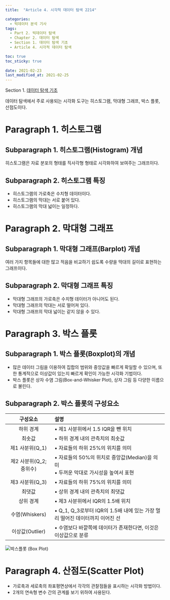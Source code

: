```yaml
---
title:  "Article 4. 시각적 데이터 탐색 2214"

categories:
  - 빅데이터 분석 기사
tags: 
  - Part 2. 빅데이터 탐색
  - Chapter 2. 데이터 탐색
  - Section 1. 데이터 탐색 기초
  - Article 4. 시각적 데이터 탐색

toc: true
toc_sticky: true
 
date: 2021-02-23
last_modified_at: 2021-02-25
---
```


Section 1. [데이터 탐색 기초]()

데이터 탐색에서 주로 사용되는 시각화 도구는 히스토그램, 막대형 그래프, 박스 플롯, 산점도이다.

# Paragraph 1. 히스토그램

## Subparagraph 1. 히스토그램(Histogram) 개념

히스토그램은 자료 분포의 형태를 직사각형 형태로 시각화하여 보여주는 그래프이다.

## Subparagraph 2. 히스토그램 특징

- 히스토그램의 가로축은 수치형 데이터이다.
- 히스토그램의 막대는 서로 붙어 있다.
- 히스토그램의 막대 넓이는 일정하다.

# Paragraph 2. 막대형 그래프

## Subparagraph 1. 막대형 그래프(Barplot) 개념

여러 가지 항목들에 대한 많고 적음을 비교하기 쉽도록 수량을 막대의 길이로 표현하는 그래프이다.

## Subparagraph 2. 막대형 그래프 특징

- 막대형 그래프의 가로축은 수치형 데이터가 아니어도 된다.
- 막대형 그래프의 막대는 서로 떨어져 있다.
- 막대형 그래프의 막대 넓이는 같지 않을 수 있다.

# Paragraph 3. 박스 플롯

## Subparagraph 1. 박스 플롯(Boxplot)의 개념

- 많은 데이터 그림을 이용하여 집합의 범위와 중앙값을 빠르게 확일할 수 있으며, 또한 통계적으로 이상값이 있는지 빠르게 확인이 가능한 시각화 기법이다.
- 박스 플롯은 상자 수염 그림(Box-and-Whisker Plot), 상자 그림 등 다양한 이름으로 불린다.

## Subparagraph 2. 박스 플롯의 구성요소

|        구성요소         | 설명                                                         |
| :---------------------: | :----------------------------------------------------------- |
|        하위 경계        | • 제1 사분위에서 1.5 IQR을 뺀 위치                           |
|         최솟값          | • 하위 경계 내의 관측치의 최솟값                             |
|     제1 사분위(Q_1)     | • 자료들의 하위 25%의 위치를 의미                            |
| 제2 사분위(Q_2; 중위수) | • 자료들의 50%의 위치로 중앙값(Median)을 의미<br />• 두꺼운 막대로 가시성을 높여서 표현 |
|     제3 사분위(Q_3)     | • 자료들의 하위 75%의 위치를 의미                            |
|         최댓값          | • 상위 경계 내의 관측치의 최댓값                             |
|        상위 경계        | • 제3 사분위에서 IQR의 1.5배 위치                            |
|     수염(Whiskers)      | • Q_1, Q_3로부터 IQR의 1.5배 내에 있는 가장 멀리 떨어진 데이터까지 이어진 선 |
|     이상값(Outlier)     | • 수염보다 바깥쪽에 데이터가 존재한다면, 이것은 이상값으로 분류 |

![박스플롯 (Box Plot)](https://blog.kakaocdn.net/dn/c9MeBt/btqyCLKiQ1z/hw9rIKHl3PyWF01JzyawzK/img.png)

# Paragraph 4. 산점도(Scatter Plot)

- 가로축과 세로축의 좌표평면상에서 각각의 관찰점들을 표시하는 시각화 방법이다.
- 2개의 연속형 변수 간의 관계를 보기 위하여 사용된다.


